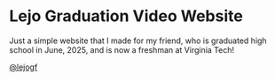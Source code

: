 # Lejo Graduation Video Website

Just a simple website that I made for my friend, who is graduated high school in June, 2025, and is now a freshman at Virginia Tech!

[@lejogf](https://github.com/lejogf)
